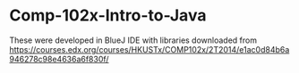 # Comp-102x-Intro-to-Java
These were developed in BlueJ IDE with libraries downloaded from https://courses.edx.org/courses/HKUSTx/COMP102x/2T2014/e1ac0d84b6a946278c98e4636a6f830f/

